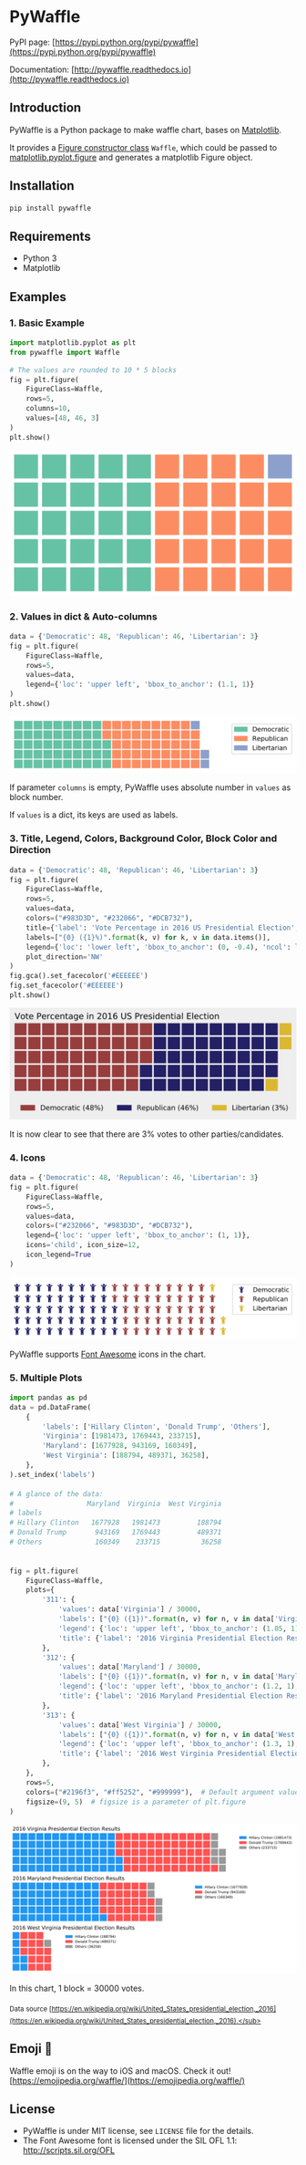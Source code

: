 # PyWaffle

PyPI page: [https://pypi.python.org/pypi/pywaffle](https://pypi.python.org/pypi/pywaffle)

Documentation: [http://pywaffle.readthedocs.io](http://pywaffle.readthedocs.io)

## Introduction

PyWaffle is a Python package to make waffle chart, bases on [Matplotlib](https://matplotlib.org/).

It provides a [Figure constructor class](https://matplotlib.org/gallery/subplots_axes_and_figures/custom_figure_class.html) `Waffle`, which could be passed to [matplotlib.pyplot.figure](https://matplotlib.org/api/_as_gen/matplotlib.pyplot.figure.html) and generates a matplotlib Figure object.

## Installation

```python
pip install pywaffle
```

## Requirements

* Python 3
* Matplotlib

## Examples

### 1. Basic Example

```python
import matplotlib.pyplot as plt
from pywaffle import Waffle
```

```python
# The values are rounded to 10 * 5 blocks
fig = plt.figure(
    FigureClass=Waffle, 
    rows=5, 
    columns=10, 
    values=[48, 46, 3]
)
plt.show()
```

![basic](examples/readme/basic.svg)

### 2. Values in dict & Auto-columns

```python
data = {'Democratic': 48, 'Republican': 46, 'Libertarian': 3}
fig = plt.figure(
    FigureClass=Waffle, 
    rows=5, 
    values=data, 
    legend={'loc': 'upper left', 'bbox_to_anchor': (1.1, 1)}
)
plt.show()
```

![Use values in dictionary; use absolute value as block number, without defining columns](examples/readme/absolute_block_numbers.svg)

If parameter `columns` is empty, PyWaffle uses absolute number in `values` as block number.

If `values` is a dict, its keys are used as labels.

### 3. Title, Legend, Colors, Background Color, Block Color and Direction

```python
data = {'Democratic': 48, 'Republican': 46, 'Libertarian': 3}
fig = plt.figure(
    FigureClass=Waffle, 
    rows=5, 
    values=data, 
    colors=("#983D3D", "#232066", "#DCB732"),
    title={'label': 'Vote Percentage in 2016 US Presidential Election', 'loc': 'left'},
    labels=["{0} ({1}%)".format(k, v) for k, v in data.items()],
    legend={'loc': 'lower left', 'bbox_to_anchor': (0, -0.4), 'ncol': len(data), 'framealpha': 0},
    plot_direction='NW'
)
fig.gca().set_facecolor('#EEEEEE')
fig.set_facecolor('#EEEEEE')
plt.show()
```

![Add title, legend and background color; customize the block color](examples/readme/title_and_legend.svg)

It is now clear to see that there are 3% votes to other parties/candidates.

### 4. Icons

```python
data = {'Democratic': 48, 'Republican': 46, 'Libertarian': 3}
fig = plt.figure(
    FigureClass=Waffle, 
    rows=5, 
    values=data, 
    colors=("#232066", "#983D3D", "#DCB732"),
    legend={'loc': 'upper left', 'bbox_to_anchor': (1, 1)},
    icons='child', icon_size=12, 
    icon_legend=True
)
```
    
![Use Font Awesome icons](examples/readme/fontawesome.svg)

PyWaffle supports [Font Awesome](http://fontawesome.io/) icons in the chart.

### 5. Multiple Plots

```python
import pandas as pd
data = pd.DataFrame(
    {
        'labels': ['Hillary Clinton', 'Donald Trump', 'Others'],
        'Virginia': [1981473, 1769443, 233715],
        'Maryland': [1677928, 943169, 160349],
        'West Virginia': [188794, 489371, 36258],
    },
).set_index('labels')

# A glance of the data:
#                  Maryland  Virginia  West Virginia
# labels                                            
# Hillary Clinton   1677928   1981473         188794
# Donald Trump       943169   1769443         489371
# Others             160349    233715          36258


fig = plt.figure(
    FigureClass=Waffle,
    plots={
        '311': {
            'values': data['Virginia'] / 30000,
            'labels': ["{0} ({1})".format(n, v) for n, v in data['Virginia'].items()],
            'legend': {'loc': 'upper left', 'bbox_to_anchor': (1.05, 1), 'fontsize': 8},
            'title': {'label': '2016 Virginia Presidential Election Results', 'loc': 'left'}
        },
        '312': {
            'values': data['Maryland'] / 30000,
            'labels': ["{0} ({1})".format(n, v) for n, v in data['Maryland'].items()],
            'legend': {'loc': 'upper left', 'bbox_to_anchor': (1.2, 1), 'fontsize': 8},
            'title': {'label': '2016 Maryland Presidential Election Results', 'loc': 'left'}
        },
        '313': {
            'values': data['West Virginia'] / 30000,
            'labels': ["{0} ({1})".format(n, v) for n, v in data['West Virginia'].items()],
            'legend': {'loc': 'upper left', 'bbox_to_anchor': (1.3, 1), 'fontsize': 8},
            'title': {'label': '2016 West Virginia Presidential Election Results', 'loc': 'left'}
        },
    },
    rows=5,
    colors=("#2196f3", "#ff5252", "#999999"),  # Default argument values for subplots
    figsize=(9, 5)  # figsize is a parameter of plt.figure
)
```
    
![Multiple plots](examples/readme/multiple_plots.svg)

In this chart, 1 block = 30000 votes.

<sub>Data source [https://en.wikipedia.org/wiki/United_States_presidential_election,_2016](https://en.wikipedia.org/wiki/United_States_presidential_election,_2016).</sub>


## Emoji 🧇
Waffle emoji is on the way to iOS and macOS. Check it out! [https://emojipedia.org/waffle/](https://emojipedia.org/waffle/)

## License

* PyWaffle is under MIT license, see `LICENSE` file for the details.
* The Font Awesome font is licensed under the SIL OFL 1.1: http://scripts.sil.org/OFL
